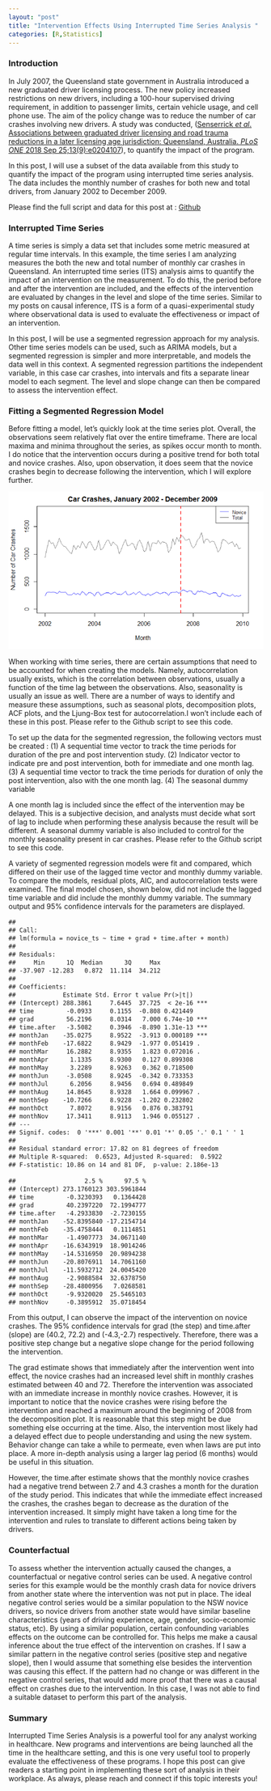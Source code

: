 ```yaml
---
layout: "post"
title: "Intervention Effects Using Interrupted Time Series Analysis "
categories: [R,Statistics]
---
```


### Introduction

In July 2007, the Queensland state government in Australia introduced a
new graduated driver licensing process. The new policy increased
restrictions on new drivers, including a 100-hour supervised driving
requirement, in addition to passenger limits, certain vehicle usage, and
cell phone use. The aim of the policy change was to reduce the number of
car crashes involving new drivers. A study was conducted, ([Senserrick
*et al*. Associations between graduated driver licensing and road trauma
reductions in a later licensing age jurisdiction: Queensland, Australia.
*PLoS ONE* 2018 Sep
25;13(9):e0204107](https://journals.plos.org/plosone/article?id=10.1371/journal.pone.0204107)),
to quantify the impact of the program.

In this post, I will use a subset of the data available from this study
to quantify the impact of the program using interrupted time series
analysis. The data includes the monthly number of crashes for both new
and total drivers, from January 2002 to December 2009.

Please find the full script and data for this post at : [Github](https://github.com/Murrkeys/time-series-analysis)

### Interrupted Time Series

A time series is simply a data set that includes some metric measured at
regular time intervals. In this example, the time series I am analyzing
measures the both the new and total number of monthly car crashes in
Queensland. An interrupted time series (ITS) analysis aims to quantify
the impact of an intervention on the measurement. To do this, the period
before and after the intervention are included, and the effects of the
intervention are evaluated by changes in the level and slope of the time
series. Similar to my posts on causal inference, ITS is a form of a
quasi-experimental study where observational data is used to evaluate
the effectiveness or impact of an intervention.

In this post, I will be use a segmented regression approach for my
analysis. Other time series models can be used, such as ARIMA models,
but a segmented regression is simpler and more interpretable, and models
the data well in this context. A segmented regression partitions the
independent variable, in this case car crashes, into intervals and fits
a separate linear model to each segment. The level and slope change can
then be compared to assess the intervention effect.

### Fitting a Segmented Regression Model

Before fitting a model, let’s quickly look at the time series plot.
Overall, the observations seem relatively flat over the entire
timeframe. There are local maxima and minima throughout the series, as
spikes occur month to month. I do notice that the intervention occurs
during a positive trend for both total and novice crashes. Also, upon
observation, it does seem that the novice crashes begin to decrease
following the intervention, which I will explore further.

<img src="/images/ITS.jpg" alt="ITS Plot"/>

When working with time series, there are certain assumptions that need
to be accounted for when creating the models. Namely, autocorrelation
usually exists, which is the correlation between observations, usually a
function of the time lag between the observations. Also, seasonality is
usually an issue as well. There are a number of ways to identify and
measure these assumptions, such as seasonal plots, decomposition plots,
ACF plots, and the Ljung-Box test for autocorrelation.I won’t include
each of these in this post. Please refer to the Github script to see
this code.

To set up the data for the segmented regression, the following vectors
must be created : (1) A sequential time vector to track the time periods
for duration of the pre and post intervention study. (2) Indicator
vector to indicate pre and post intervention, both for immediate and one
month lag. (3) A sequential time vector to track the time periods for
duration of only the post intervention, also with the one month lag. (4)
The seasonal dummy variable

A one month lag is included since the effect of the intervention may be
delayed. This is a subjective decision, and analysts must decide what
sort of lag to include when performing these analysis because the result
will be different. A seasonal dummy variable is also included to control
for the monthly seasonality present in car crashes. Please refer to the
Github script to see this code.

A variety of segmented regression models were fit and compared, which
differed on their use of the lagged time vector and monthly dummy
variable. To compare the models, residual plots, AIC, and
autocorrelation tests were examined. The final model chosen, shown
below, did not include the lagged time variable and did include the
monthly dummy variable. The summary output and 95% confidence intervals
for the parameters are displayed.

    ## 
    ## Call:
    ## lm(formula = novice_ts ~ time + grad + time.after + month)
    ## 
    ## Residuals:
    ##     Min      1Q  Median      3Q     Max 
    ## -37.907 -12.283   0.872  11.114  34.212 
    ## 
    ## Coefficients:
    ##             Estimate Std. Error t value Pr(>|t|)    
    ## (Intercept) 288.3861     7.6445  37.725  < 2e-16 ***
    ## time         -0.0933     0.1155  -0.808 0.421449    
    ## grad         56.2196     8.0314   7.000 6.74e-10 ***
    ## time.after   -3.5082     0.3946  -8.890 1.31e-13 ***
    ## monthJan    -35.0275     8.9522  -3.913 0.000189 ***
    ## monthFeb    -17.6822     8.9429  -1.977 0.051419 .  
    ## monthMar     16.2882     8.9355   1.823 0.072016 .  
    ## monthApr      1.1335     8.9300   0.127 0.899308    
    ## monthMay      3.2289     8.9263   0.362 0.718500    
    ## monthJun     -3.0508     8.9245  -0.342 0.733353    
    ## monthJul      6.2056     8.9456   0.694 0.489849    
    ## monthAug     14.8645     8.9328   1.664 0.099967 .  
    ## monthSep    -10.7266     8.9228  -1.202 0.232802    
    ## monthOct      7.8072     8.9156   0.876 0.383791    
    ## monthNov     17.3411     8.9113   1.946 0.055127 .  
    ## ---
    ## Signif. codes:  0 '***' 0.001 '**' 0.01 '*' 0.05 '.' 0.1 ' ' 1
    ## 
    ## Residual standard error: 17.82 on 81 degrees of freedom
    ## Multiple R-squared:  0.6523, Adjusted R-squared:  0.5922 
    ## F-statistic: 10.86 on 14 and 81 DF,  p-value: 2.186e-13

    ##                   2.5 %      97.5 %
    ## (Intercept) 273.1760123 303.5961844
    ## time         -0.3230393   0.1364428
    ## grad         40.2397220  72.1994777
    ## time.after   -4.2933830  -2.7230155
    ## monthJan    -52.8395840 -17.2154714
    ## monthFeb    -35.4758444   0.1114851
    ## monthMar     -1.4907773  34.0671140
    ## monthApr    -16.6343919  18.9014246
    ## monthMay    -14.5316950  20.9894238
    ## monthJun    -20.8076911  14.7061160
    ## monthJul    -11.5932712  24.0045420
    ## monthAug     -2.9088584  32.6378750
    ## monthSep    -28.4800956   7.0268581
    ## monthOct     -9.9320020  25.5465103
    ## monthNov     -0.3895912  35.0718454

From this output, I can observe the impact of the intervention on novice
crashes. The 95% confidence intervals for grad (the step) and time.after
(slope) are (40.2, 72.2) and (-4.3,-2.7) respectively. Therefore, there
was a positive step change but a negative slope change for the period
following the intervention.

The grad estimate shows that immediately after the intervention went
into effect, the novice crashes had an increased level shift in monthly
crashes estimated between 40 and 72. Therefore the intervention was
associated with an immediate increase in monthly novice crashes.
However, it is important to notice that the novice crashes were rising
before the intervention and reached a maximum around the beginning of
2008 from the decomposition plot. It is reasonable that this step might
be due something else occurring at the time. Also, the intervention most
likely had a delayed effect due to people understanding and using the
new system. Behavior change can take a while to permeate, even when laws
are put into place. A more in-depth analysis using a larger lag period
(6 months) would be useful in this situation.

However, the time.after estimate shows that the monthly novice crashes
had a negative trend between 2.7 and 4.3 crashes a month for the
duration of the study period. This indicates that while the immediate
effect increased the crashes, the crashes began to decrease as the
duration of the intervention increased. It simply might have taken a
long time for the intervention and rules to translate to different
actions being taken by drivers.

### Counterfactual

To assess whether the intervention actually caused the changes, a
counterfactual or negative control series can be used. A negative
control series for this example would be the monthly crash data for
novice drivers from another state where the intervention was not put in
place. The ideal negative control series would be a similar population
to the NSW novice drivers, so novice drivers from another state would
have similar baseline characteristics (years of driving experience, age,
gender, socio-economic status, etc). By using a similar population,
certain confounding variables effects on the outcome can be controlled
for. This helps me make a causal inference about the true effect of the
intervention on crashes. If I saw a similar pattern in the negative
control series (positive step and negative slope), then I would assume
that something else besides the intervention was causing this effect. If
the pattern had no change or was different in the negative control
series, that would add more proof that there was a causal effect on
crashes due to the intervention. In this case, I was not able to find a
suitable dataset to perform this part of the analysis.

### Summary

Interrupted Time Series Analysis is a powerful tool for any analyst
working in healthcare. New programs and interventions are being launched
all the time in the healthcare setting, and this is one very useful tool
to properly evaluate the effectiveness of these programs. I hope this
post can give readers a starting point in implementing these sort of
analysis in their workplace. As always, please reach and connect if this
topic interests you!

